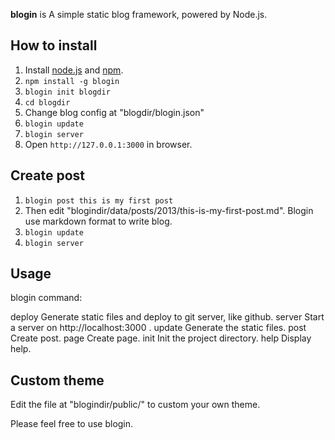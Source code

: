 **blogin** is A simple static blog framework, powered by Node.js.

How to install
---
1. Install [node.js](http://nodejs.org/) and [npm](https://npmjs.org/).
2. `npm install -g blogin`
3. `blogin init blogdir`
4. `cd blogdir`
5. Change blog config at "blogdir/blogin.json"
4. `blogin update`
5. `blogin server`
6. Open `http://127.0.0.1:3000` in browser.

Create post
---
1. `blogin post this is my first post`
2. Then edit "blogindir/data/posts/2013/this-is-my-first-post.md". Blogin use markdown format to write blog. 
3. `blogin update`
4. `blogin server`

Usage
---
blogin command:

  deploy     Generate static files and deploy to git server, like github.
  server     Start a server on http://localhost:3000 .
  update     Generate the static files.
  post       Create post.
  page       Create page.
  init       Init the project directory.
  help       Display help.

Custom theme
---
Edit the file at "blogindir/public/" to custom your own theme.


Please feel free to use blogin.
